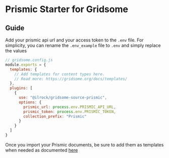 # Prismic Starter for Gridsome

## Guide

Add your prismic api url and your access token to the `.env` file. For simplicity, you can rename the `.env_example` file to `.env` and simply replace the values

```js
// gridsome.config.js
module.exports = {
  templates: {
    // Add templates for content types here.
    // Read more: https://gridsome.org/docs/templates/
  },
  plugins: [
    {
      use: "@ilrock/gridsome-source-prismic",
      options: {
        prismic_url: process.env.PRISMIC_API_URL,
        prismic_token: process.env.PRISMIC_TOKEN,
        collection_prefix: "Prismic"
      }
    }
  ]
}
```

Once you import your Prismic documents, be sure to add them as templates when needed as documented [here](https://github.com/ilrock/gridsome-source-prismic)
